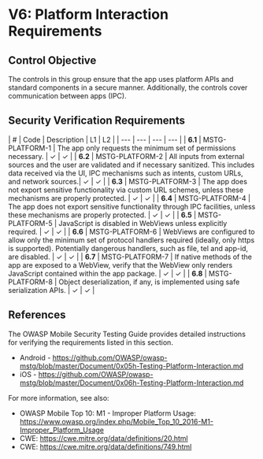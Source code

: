 # V6: Platform Interaction Requirements

## Control Objective

The controls in this group ensure that the app uses platform APIs and standard components in a secure manner. Additionally, the controls cover communication between apps (IPC).

## Security Verification Requirements

| # | Code | Description | L1 | L2 |
| --- | --- | --- | --- |
| **6.1** | MSTG-PLATFORM-1 | The app only requests the minimum set of permissions necessary. | ✓ | ✓ |
| **6.2** | MSTG-PLATFORM-2 | All inputs from external sources and the user are validated and if necessary sanitized. This includes data received via the UI, IPC mechanisms such as intents, custom URLs, and network sources.| ✓ | ✓ |
| **6.3** | MSTG-PLATFORM-3 | The app does not export sensitive functionality via custom URL schemes, unless these mechanisms are properly protected. | ✓ | ✓ |
| **6.4** | MSTG-PLATFORM-4 | The app does not export sensitive functionality through IPC facilities, unless these mechanisms are properly protected. | ✓ | ✓ |
| **6.5** | MSTG-PLATFORM-5 | JavaScript is disabled in WebViews unless explicitly required. | ✓ | ✓ |
| **6.6** | MSTG-PLATFORM-6 | WebViews are configured to allow only the minimum set of protocol handlers required (ideally, only https is supported). Potentially dangerous handlers, such as file, tel and app-id, are disabled. | ✓ | ✓ |
| **6.7** | MSTG-PLATFORM-7 | If native methods of the app are exposed to a WebView, verify that the WebView only renders JavaScript contained within the app package. | ✓ | ✓ |
| **6.8** | MSTG-PLATFORM-8 | Object deserialization, if any, is implemented using safe serialization APIs. | ✓ | ✓ |

## References

The OWASP Mobile Security Testing Guide provides detailed instructions for verifying the requirements listed in this section.

- Android - <https://github.com/OWASP/owasp-mstg/blob/master/Document/0x05h-Testing-Platform-Interaction.md>
- iOS - <https://github.com/OWASP/owasp-mstg/blob/master/Document/0x06h-Testing-Platform-Interaction.md>

For more information, see also:

- OWASP Mobile Top 10: M1 - Improper Platform Usage: <https://www.owasp.org/index.php/Mobile_Top_10_2016-M1-Improper_Platform_Usage>
- CWE: <https://cwe.mitre.org/data/definitions/20.html>
- CWE: <https://cwe.mitre.org/data/definitions/749.html>
